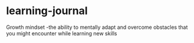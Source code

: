 # learning-journal
Growth mindset 
-the ability to mentally adapt and overcome obstacles that you might encounter while learning new skills
